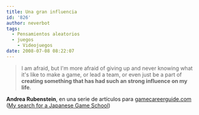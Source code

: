 ```yaml
---
title: Una gran influencia
id: '826'
author: neverbot
tags:
  - Pensamientos aleatorios
  - juegos
    - Videojuegos
date: 2008-07-08 08:22:07
---
```


> I am afraid, but I'm more afraid of giving up and never knowing what it's like to make a game, or lead a team, or even just be a part of **creating something that has had such an strong influence on my life**.

**Andrea Rubenstein**, en una serie de artículos para [gamecareerguide.com](http://www.gamecareerguide.com/) ([My search for a Japanese Game School](http://gamecareerguide.com/features/468/my_search_for_a_japanese_game_.php))